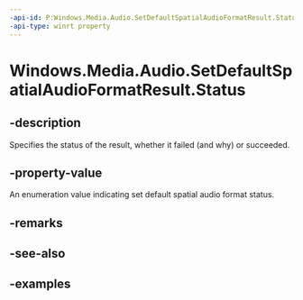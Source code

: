 ```yaml
---
-api-id: P:Windows.Media.Audio.SetDefaultSpatialAudioFormatResult.Status
-api-type: winrt property
---
```


<!-- Property syntax.
public SetDefaultSpatialAudioFormatStatus Status { get; }
-->

# Windows.Media.Audio.SetDefaultSpatialAudioFormatResult.Status

## -description
Specifies the status of the result, whether it failed (and why) or succeeded.

## -property-value
An enumeration value indicating set default spatial audio format status.

## -remarks

## -see-also

## -examples

